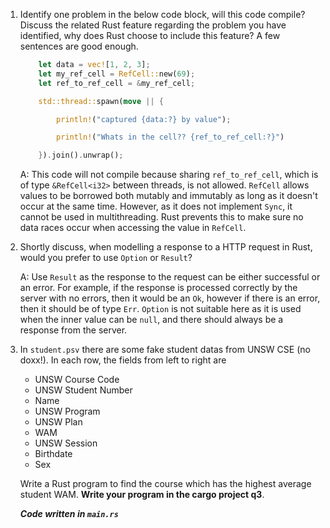 1.  Identify one problem in the below code block, will this code compile? Discuss the related Rust feature regarding the problem you have identified, why does Rust choose to include this feature? A few sentences are good enough.

    ```rust
        let data = vec![1, 2, 3];
        let my_ref_cell = RefCell::new(69);
        let ref_to_ref_cell = &my_ref_cell;

        std::thread::spawn(move || {

            println!("captured {data:?} by value");

            println!("Whats in the cell?? {ref_to_ref_cell:?}")

        }).join().unwrap();
    ```

    A: This code will not compile because sharing `ref_to_ref_cell`, which is of type `&RefCell<i32>` between threads, is not allowed. `RefCell` allows values to be borrowed both mutably and immutably as long as it doesn't occur at the same time. However, as it does not implement `Sync`, it cannot be used in multithreading. Rust prevents this to make sure no data races occur when accessing the value in `RefCell`.


2.  Shortly discuss, when modelling a response to a HTTP request in Rust, would you prefer to use `Option` or `Result`?

    A: Use `Result` as the response to the request can be either successful or an error. For example, if the response is processed correctly by the server with no errors, then it would be an `Ok`, however if there is an error, then it should be of type `Err`. `Option` is not suitable here as it is used when the inner value can be `null`, and there should always be a response from the server.


3.  In `student.psv` there are some fake student datas from UNSW CSE (no doxx!). In each row, the fields from left to right are

    - UNSW Course Code
    - UNSW Student Number
    - Name
    - UNSW Program
    - UNSW Plan
    - WAM
    - UNSW Session
    - Birthdate
    - Sex

    Write a Rust program to find the course which has the highest average student WAM. **Write your program in the cargo project q3**.

    ***Code written in `main.rs`***
